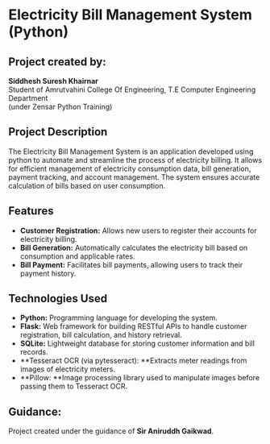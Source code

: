 
# Electricity Bill Management System (Python)

## Project created by:
**Siddhesh Suresh Khairnar**  
Student of Amrutvahini College Of Engineering, T.E Computer Engineering Department  
(under Zensar Python  Training)

## Project Description
The Electricity Bill Management System is an application developed using python to automate and streamline the process of electricity billing. It allows for efficient management of electricity consumption data, bill generation, payment tracking, and account management. The system ensures accurate calculation of bills based on user consumption.
## Features
- **Customer Registration:** Allows new users to register their accounts for electricity billing.
- **Bill Generation:** Automatically calculates the electricity bill based on consumption and applicable rates.
- **Bill Payment:** Facilitates bill payments, allowing users to track their payment history.


## Technologies Used  
- **Python:** Programming language for developing the system.
- **Flask:** Web framework for building RESTful APIs to handle customer registration, bill calculation, and history retrieval.
- **SQLite:** Lightweight database for storing customer information and bill records.
- **Tesseract OCR (via pytesseract): **Extracts meter readings from images of electricity meters.
- **Pillow: **Image processing library used to manipulate images before passing them to Tesseract OCR.
## Guidance:
Project created under the guidance of **Sir Aniruddh Gaikwad**.


